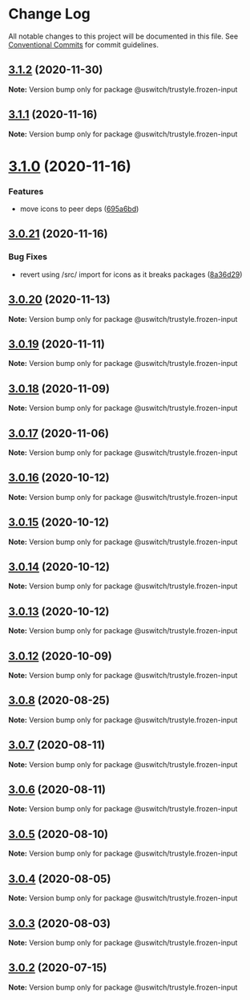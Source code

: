 # Change Log

All notable changes to this project will be documented in this file.
See [Conventional Commits](https://conventionalcommits.org) for commit guidelines.

## [3.1.2](https://github.com/uswitch/trustyle/compare/@uswitch/trustyle.frozen-input@3.1.1...@uswitch/trustyle.frozen-input@3.1.2) (2020-11-30)

**Note:** Version bump only for package @uswitch/trustyle.frozen-input






## [3.1.1](https://github.com/uswitch/trustyle/compare/@uswitch/trustyle.frozen-input@3.1.0...@uswitch/trustyle.frozen-input@3.1.1) (2020-11-16)

**Note:** Version bump only for package @uswitch/trustyle.frozen-input





# [3.1.0](https://github.com/uswitch/trustyle/compare/@uswitch/trustyle.frozen-input@3.0.21...@uswitch/trustyle.frozen-input@3.1.0) (2020-11-16)


### Features

* move icons to peer deps ([695a6bd](https://github.com/uswitch/trustyle/commit/695a6bd))





## [3.0.21](https://github.com/uswitch/trustyle/compare/@uswitch/trustyle.frozen-input@3.0.20...@uswitch/trustyle.frozen-input@3.0.21) (2020-11-16)


### Bug Fixes

* revert using /src/ import for icons as it breaks packages ([8a36d29](https://github.com/uswitch/trustyle/commit/8a36d29))





## [3.0.20](https://github.com/uswitch/trustyle/compare/@uswitch/trustyle.frozen-input@3.0.19...@uswitch/trustyle.frozen-input@3.0.20) (2020-11-13)

**Note:** Version bump only for package @uswitch/trustyle.frozen-input





## [3.0.19](https://github.com/uswitch/trustyle/compare/@uswitch/trustyle.frozen-input@3.0.18...@uswitch/trustyle.frozen-input@3.0.19) (2020-11-11)

**Note:** Version bump only for package @uswitch/trustyle.frozen-input





## [3.0.18](https://github.com/uswitch/trustyle/compare/@uswitch/trustyle.frozen-input@3.0.17...@uswitch/trustyle.frozen-input@3.0.18) (2020-11-09)

**Note:** Version bump only for package @uswitch/trustyle.frozen-input





## [3.0.17](https://github.com/uswitch/trustyle/compare/@uswitch/trustyle.frozen-input@3.0.16...@uswitch/trustyle.frozen-input@3.0.17) (2020-11-06)

**Note:** Version bump only for package @uswitch/trustyle.frozen-input





## [3.0.16](https://github.com/uswitch/trustyle/compare/@uswitch/trustyle.frozen-input@3.0.14...@uswitch/trustyle.frozen-input@3.0.16) (2020-10-12)

**Note:** Version bump only for package @uswitch/trustyle.frozen-input





## [3.0.15](https://github.com/uswitch/trustyle/compare/@uswitch/trustyle.frozen-input@3.0.14...@uswitch/trustyle.frozen-input@3.0.15) (2020-10-12)

**Note:** Version bump only for package @uswitch/trustyle.frozen-input





## [3.0.14](https://github.com/uswitch/trustyle/compare/@uswitch/trustyle.frozen-input@3.0.12...@uswitch/trustyle.frozen-input@3.0.14) (2020-10-12)

**Note:** Version bump only for package @uswitch/trustyle.frozen-input





## [3.0.13](https://github.com/uswitch/trustyle/compare/@uswitch/trustyle.frozen-input@3.0.12...@uswitch/trustyle.frozen-input@3.0.13) (2020-10-12)

**Note:** Version bump only for package @uswitch/trustyle.frozen-input





## [3.0.12](https://github.com/uswitch/trustyle/compare/@uswitch/trustyle.frozen-input@3.0.11...@uswitch/trustyle.frozen-input@3.0.12) (2020-10-09)

**Note:** Version bump only for package @uswitch/trustyle.frozen-input






## [3.0.8](https://github.com/uswitch/trustyle/compare/@uswitch/trustyle.frozen-input@3.0.7...@uswitch/trustyle.frozen-input@3.0.8) (2020-08-25)

**Note:** Version bump only for package @uswitch/trustyle.frozen-input





## [3.0.7](https://github.com/uswitch/trustyle/compare/@uswitch/trustyle.frozen-input@3.0.6...@uswitch/trustyle.frozen-input@3.0.7) (2020-08-11)

**Note:** Version bump only for package @uswitch/trustyle.frozen-input





## [3.0.6](https://github.com/uswitch/trustyle/compare/@uswitch/trustyle.frozen-input@3.0.5...@uswitch/trustyle.frozen-input@3.0.6) (2020-08-11)

**Note:** Version bump only for package @uswitch/trustyle.frozen-input





## [3.0.5](https://github.com/uswitch/trustyle/compare/@uswitch/trustyle.frozen-input@3.0.2...@uswitch/trustyle.frozen-input@3.0.5) (2020-08-10)

**Note:** Version bump only for package @uswitch/trustyle.frozen-input





## [3.0.4](https://github.com/uswitch/trustyle/compare/@uswitch/trustyle.frozen-input@3.0.2...@uswitch/trustyle.frozen-input@3.0.4) (2020-08-05)

**Note:** Version bump only for package @uswitch/trustyle.frozen-input





## [3.0.3](https://github.com/uswitch/trustyle/compare/@uswitch/trustyle.frozen-input@3.0.2...@uswitch/trustyle.frozen-input@3.0.3) (2020-08-03)

**Note:** Version bump only for package @uswitch/trustyle.frozen-input





## [3.0.2](https://github.com/uswitch/trustyle/compare/@uswitch/trustyle.frozen-input@3.0.1...@uswitch/trustyle.frozen-input@3.0.2) (2020-07-15)

**Note:** Version bump only for package @uswitch/trustyle.frozen-input
